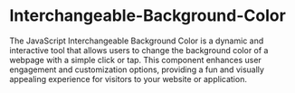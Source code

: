# Interchangeable-Background-Color
The JavaScript Interchangeable Background Color is a dynamic and interactive tool that allows users to change the background color of a webpage with a simple click or tap. This component enhances user engagement and customization options, providing a fun and visually appealing experience for visitors to your website or application.
